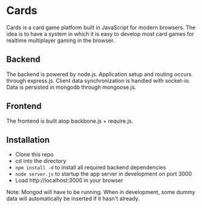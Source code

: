 # Cards

Cards is a card game platform built in JavaScript for modern browsers. The idea
is to have a system in which it is easy to develop most card games for realtime
multiplayer gaming in the browser.

## Backend

The backend is powered by node.js. Application setup and routing occurs through
express.js. Client data synchronization is handled with socket-io. Data is
persisted in mongodb through mongoose.js.

## Frontend

The frontend is built atop backbone.js + require.js.

## Installation

* Clone this repo
* cd into the directory
* ```npm install -d``` to install all required backend dependencies
* ```node server.js``` to startup the app server in development on port 3000
* Load http://localhost:3000 in your browser

Note: Mongod will have to be running. When in development, some dummy data will
      automatically be inserted if it hasn't already.
